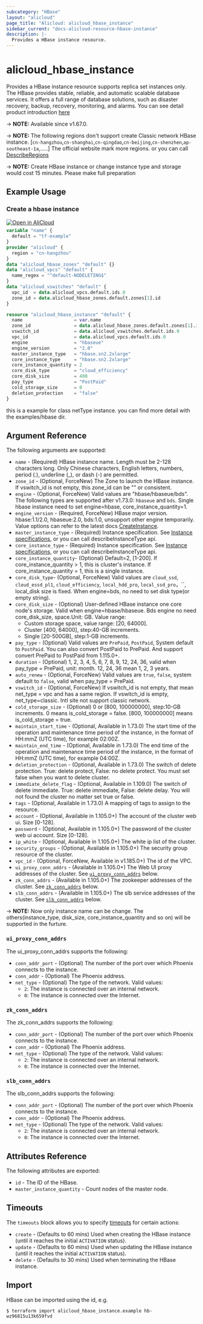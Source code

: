 ```yaml
---
subcategory: "HBase"
layout: "alicloud"
page_title: "Alicloud: alicloud_hbase_instance"
sidebar_current: "docs-alicloud-resource-hbase-instance"
description: |-
  Provides a HBase instance resource.
---
```


# alicloud_hbase_instance

Provides a HBase instance resource supports replica set instances only. The HBase provides stable, reliable, and automatic scalable database services.
It offers a full range of database solutions, such as disaster recovery, backup, recovery, monitoring, and alarms.
You can see detail product introduction [here](https://www.alibabacloud.com/help/en/apsaradb-for-hbase/latest/createcluster)

-> **NOTE:** Available since v1.67.0.

-> **NOTE:**  The following regions don't support create Classic network HBase instance.
[`cn-hangzhou`,`cn-shanghai`,`cn-qingdao`,`cn-beijing`,`cn-shenzhen`,`ap-southeast-1a`,.....]
The official website mark  more regions. or you can call [DescribeRegions](https://www.alibabacloud.com/help/en/apsaradb-for-hbase/latest/describeregions)

-> **NOTE:**  Create HBase instance or change instance type and storage would cost 15 minutes. Please make full preparation

## Example Usage

### Create a hbase instance

<div style="display: block;margin-bottom: 40px;"><div class="oics-button" style="float: right;position: absolute;margin-bottom: 10px;">
  <a href="https://api.aliyun.com/terraform?resource=alicloud_hbase_instance&exampleId=3771916a-d79a-64d1-0710-57192fe23dd053cd92f2&activeTab=example&spm=docs.r.hbase_instance.0.3771916ad7&intl_lang=EN_US" target="_blank">
    <img alt="Open in AliCloud" src="https://img.alicdn.com/imgextra/i1/O1CN01hjjqXv1uYUlY56FyX_!!6000000006049-55-tps-254-36.svg" style="max-height: 44px; max-width: 100%;">
  </a>
</div></div>

```terraform
variable "name" {
  default = "tf-example"
}
provider "alicloud" {
  region = "cn-hangzhou"
}
data "alicloud_hbase_zones" "default" {}
data "alicloud_vpcs" "default" {
  name_regex = "^default-NODELETING$"
}
data "alicloud_vswitches" "default" {
  vpc_id  = data.alicloud_vpcs.default.ids.0
  zone_id = data.alicloud_hbase_zones.default.zones[1].id
}

resource "alicloud_hbase_instance" "default" {
  name                   = var.name
  zone_id                = data.alicloud_hbase_zones.default.zones[1].id
  vswitch_id             = data.alicloud_vswitches.default.ids.0
  vpc_id                 = data.alicloud_vpcs.default.ids.0
  engine                 = "hbaseue"
  engine_version         = "2.0"
  master_instance_type   = "hbase.sn2.2xlarge"
  core_instance_type     = "hbase.sn2.2xlarge"
  core_instance_quantity = 2
  core_disk_type         = "cloud_efficiency"
  core_disk_size         = 400
  pay_type               = "PostPaid"
  cold_storage_size      = 0
  deletion_protection    = "false"
}
```

this is a example for class netType instance. you can find more detail with the examples/hbase dir.

## Argument Reference

The following arguments are supported:

* `name` - (Required) HBase instance name. Length must be 2-128 characters long. Only Chinese characters, English letters, numbers, period (.), underline (_), or dash (-) are permitted. 
* `zone_id` - (Optional, ForceNew) The Zone to launch the HBase instance. If vswitch_id is not empty, this zone_id can be "" or consistent.
* `engine` - (Optional, ForceNew) Valid values are "hbase/hbaseue/bds". The following types are supported after v1.73.0: `hbaseue` and `bds`. Single hbase instance need to set engine=hbase, core_instance_quantity=1.
* `engine_version` - (Required, ForceNew) HBase major version. hbase:1.1/2.0, hbaseue:2.0, bds:1.0, unsupport other engine temporarily. Value options can refer to the latest docs [CreateInstance](https://www.alibabacloud.com/help/en/data-lake-analytics/latest/createinstance).
* `master_instance_type` - (Required) Instance specification. See [Instance specifications](https://help.aliyun.com/document_detail/53532.html), or you can call describeInstanceType api.
* `core_instance_type` - (Required) Instance specification. See [Instance specifications](https://help.aliyun.com/document_detail/53532.html), or you can call describeInstanceType api.
* `core_instance_quantity`- (Optional) Default=2, [1-200]. If core_instance_quantity > 1, this is cluster's instance. If core_instance_quantity = 1, this is a single instance.
* `core_disk_type`- (Optional, ForceNew) Valid values are `cloud_ssd`, `cloud_essd_pl1`, `cloud_efficiency`, `local_hdd_pro`, `local_ssd_pro`，``, local_disk size is fixed. When engine=bds, no need to set disk type(or empty string).
* `core_disk_size` - (Optional) User-defined HBase instance one core node's storage. Valid when engine=hbase/hbaseue. Bds engine no need core_disk_size, space.Unit: GB. Value range:
  - Custom storage space, value range: [20, 64000].
  - Cluster [400, 64000], step:40-GB increments.
  - Single [20-500GB], step:1-GB increments.
* `pay_type` - (Optional) Valid values are `PrePaid`, `PostPaid`, System default to `PostPaid`. You can also convert PostPaid to PrePaid. And support convert PrePaid to PostPaid from 1.115.0+.
* `duration` - (Optional) 1, 2, 3, 4, 5, 6, 7, 8, 9, 12, 24, 36, valid when pay_type = PrePaid,  unit: month. 12, 24, 36 mean 1, 2, 3 years.
* `auto_renew` - (Optional, ForceNew) Valid values are `true`, `false`, system default to `false`, valid when pay_type = PrePaid.
* `vswitch_id` - (Optional, ForceNew) If vswitch_id is not empty, that mean net_type = vpc and has a same region. If vswitch_id is empty, net_type=classic. Intl site not support classic network.
* `cold_storage_size` - (Optional) 0 or [800, 100000000], step:10-GB increments. 0 means is_cold_storage = false. [800, 100000000] means is_cold_storage = true.
* `maintain_start_time` - (Optional, Available in 1.73.0) The start time of the operation and maintenance time period of the instance, in the format of HH:mmZ (UTC time), for example 02:00Z.
* `maintain_end_time` - (Optional, Available in 1.73.0) The end time of the operation and maintenance time period of the instance, in the format of HH:mmZ (UTC time), for example 04:00Z.
* `deletion_protection` - (Optional, Available in 1.73.0) The switch of delete protection. True: delete protect, False: no delete protect. You must set false when you want to delete cluster.
* `immediate_delete_flag` - (Optional, Available in 1.109.0) The switch of delete immediate. True: delete immediate, False: delete delay. You will not found the cluster no matter set true or false.
* `tags` - (Optional, Available in 1.73.0) A mapping of tags to assign to the resource.
* `account` - (Optional, Available in 1.105.0+) The account of the cluster web ui. Size [0-128].
* `password` - (Optional, Available in 1.105.0+) The password of the cluster web ui account. Size [0-128].
* `ip_white` - (Optional, Available in 1.105.0+) The white ip list of the cluster.
* `security_groups` - (Optional, Available in 1.105.0+) The security group resource of the cluster.
* `vpc_id` - (Optional, ForceNew, Available in v1.185.0+) The id of the VPC.
* `ui_proxy_conn_addrs` - (Available in 1.105.0+) The Web UI proxy addresses of the cluster. See [`ui_proxy_conn_addrs`](#ui_proxy_conn_addrs) below.
* `zk_conn_addrs` - (Available in 1.105.0+) The zookeeper addresses of the cluster. See [`zk_conn_addrs`](#zk_conn_addrs) below.
* `slb_conn_addrs` - (Available in 1.105.0+) The slb service addresses of the cluster. See [`slb_conn_addrs`](#slb_conn_addrs) below.

-> **NOTE:** Now only instance name can be change. The others(instance_type, disk_size, core_instance_quantity and so on) will be supported in the furture.

### `ui_proxy_conn_addrs`

The ui_proxy_conn_addrs supports the following:

* `conn_addr_port` - (Optional) The number of the port over which Phoenix connects to the instance.
* `conn_addr` - (Optional) The Phoenix address.
* `net_type` - (Optional) The type of the network. Valid values:
  - `2`: The instance is connected over an internal network.
  - `0`: The instance is connected over the Internet.

### `zk_conn_addrs`

The zk_conn_addrs supports the following:

* `conn_addr_port` - (Optional) The number of the port over which Phoenix connects to the instance.
* `conn_addr` - (Optional) The Phoenix address.
* `net_type` - (Optional) The type of the network. Valid values:
  - `2`: The instance is connected over an internal network.
  - `0`: The instance is connected over the Internet.

### `slb_conn_addrs`

The slb_conn_addrs supports the following:

* `conn_addr_port` - (Optional) The number of the port over which Phoenix connects to the instance.
* `conn_addr` - (Optional) The Phoenix address.
* `net_type` - (Optional) The type of the network. Valid values:
  - `2`: The instance is connected over an internal network.
  - `0`: The instance is connected over the Internet.

## Attributes Reference

The following attributes are exported:

* `id` - The ID of the HBase.
* `master_instance_quantity` - Count nodes of the master node.


## Timeouts

The `timeouts` block allows you to specify [timeouts](https://developer.hashicorp.com/terraform/language/resources/syntax#operation-timeouts) for certain actions:

* `create` - (Defaults to 60 mins) Used when creating the HBase instance (until it reaches the initial `ACTIVATION` status).
* `update` - (Defaults to 60 mins) Used when updating the HBase instance (until it reaches the initial `ACTIVATION` status).
* `delete` - (Defaults to 30 mins) Used when terminating the HBase instance. 

## Import

HBase can be imported using the id, e.g.

```shell
$ terraform import alicloud_hbase_instance.example hb-wz96815u13k659fvd
```
